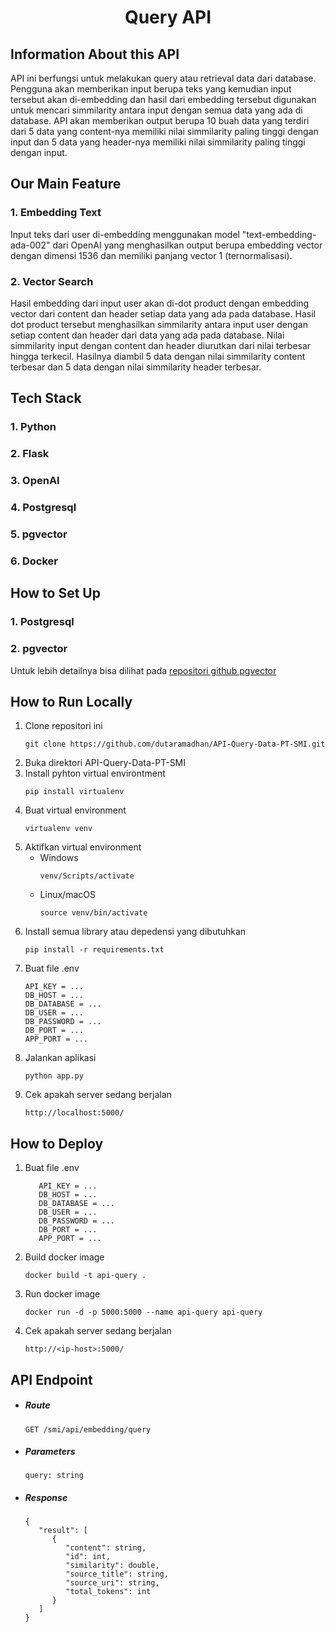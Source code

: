 <h1 align="center"> Query API </h1>

## Information About this API
API ini berfungsi untuk melakukan query atau retrieval data dari database. Pengguna akan memberikan input berupa teks yang kemudian input tersebut akan di-embedding dan hasil dari embedding tersebut digunakan untuk mencari simmilarity antara input dengan semua data yang ada di database. API akan memberikan output berupa 10 buah data yang terdiri dari 5 data yang content-nya memiliki nilai simmilarity paling tinggi dengan input dan 5 data yang header-nya memiliki nilai simmilarity paling tinggi dengan input.

## Our Main Feature
### 1. Embedding Text
Input teks dari user di-embedding menggunakan model "text-embedding-ada-002" dari OpenAI yang menghasilkan output berupa embedding vector dengan dimensi 1536 dan memiliki panjang vector 1 (ternormalisasi).
### 2. Vector Search
Hasil embedding dari input user akan di-dot product dengan embedding vector dari content dan header setiap data yang ada pada database. Hasil dot product tersebut menghasilkan simmilarity antara input user dengan setiap content dan header dari data yang ada pada database. Nilai simmilarity input dengan content dan header diurutkan dari nilai terbesar hingga terkecil. Hasilnya diambil 5 data dengan nilai simmilarity content terbesar dan 5 data dengan nilai simmilarity header terbesar.

## Tech Stack
### 1. Python
### 2. Flask
### 3. OpenAI
### 4. Postgresql
### 5. pgvector
### 6. Docker

## How to Set Up
### 1. Postgresql
### 2. pgvector
Untuk lebih detailnya bisa dilihat pada <a href='https://github.com/pgvector/pgvector'>repositori github pgvector</a>

## How to Run Locally
1. Clone repositori ini
   ```
   git clone https://github.com/dutaramadhan/API-Query-Data-PT-SMI.git
   ```
2. Buka direktori API-Query-Data-PT-SMI
3. Install pyhton virtual environtment 
   ```
   pip install virtualenv
   ```
4. Buat virtual environment
   ```
   virtualenv venv
   ```
6. Aktifkan virtual environment
   - Windows
     ```
     venv/Scripts/activate
     ```
   - Linux/macOS
     ```
     source venv/bin/activate
     ```
7. Install semua library atau depedensi yang dibutuhkan
   ```
   pip install -r requirements.txt
   ```
8. Buat file .env
   ```
   API_KEY = ...
   DB_HOST = ... 
   DB_DATABASE = ...
   DB_USER = ...
   DB_PASSWORD = ...
   DB_PORT = ...
   APP_PORT = ...
   ```
9. Jalankan aplikasi
   ```
   python app.py
   ```
10. Cek apakah server sedang berjalan
    ```
    http://localhost:5000/
    ```

## How to Deploy
1. Buat file .env
   ```
      API_KEY = ...
      DB_HOST = ... 
      DB_DATABASE = ...
      DB_USER = ...
      DB_PASSWORD = ...
      DB_PORT = ...
      APP_PORT = ...
   ```
2. Build docker image
   ```
   docker build -t api-query .
   ```
3. Run docker image
   ```
   docker run -d -p 5000:5000 --name api-query api-query
   ```
4. Cek apakah server sedang berjalan
    ```
    http://<ip-host>:5000/
    ```
## API Endpoint
 - ##### Route
   ```
   GET /smi/api/embedding/query
   ```

- ##### Parameters
  ```
  query: string
  ```
  
- ##### Response
  ```
  {
     "result": [
        {
           "content": string,
           "id": int,
           "similarity": double,
           "source_title": string,
           "source_uri": string,
           "total_tokens": int
        }
     ]
  }
  ```


